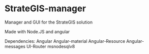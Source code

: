 # StrateGIS-manager
Manager and GUI for the StrateGIS solution

Made with Node.JS and angular

Dependencies:
Angular
Angular-material
Angular-Resource
Angular-messages
UI-Router
msnodesqlv8
